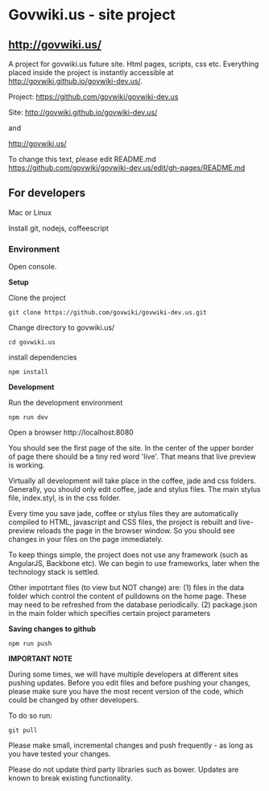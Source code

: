 # Govwiki.us -  site project
## http://govwiki.us/


A project for  govwiki.us future site. Html pages, scripts, css etc.
Everything placed inside the project  is instantly accessible at http://govwiki.github.io/govwiki-dev.us/. 

Project: https://github.com/govwiki/govwiki-dev.us

Site: http://govwiki.github.io/govwiki-dev.us/

and

http://govwiki.us/

To change this text, please edit README.md   <br>
https://github.com/govwiki/govwiki-dev.us/edit/gh-pages/README.md

## For developers

Mac or Linux

Install git, nodejs, coffeescript

### Environment

Open console.



**Setup**

Clone the project

`git clone https://github.com/govwiki/govwiki-dev.us.git`

Change directory to govwiki.us/

`cd govwiki.us`

install dependencies

`npm install`



**Development**

Run the development environment

`npm run dev`

Open a browser http://localhost:8080

You should see the first page of the site. 
In the center of the upper border of page there should be a tiny red word 'live'. 
That means that live preview is working.

Virtually all development will take place in the coffee, jade and css folders.  Generally, you
should only edit coffee, jade and stylus files.  The main stylus file, index.styl, is in the css folder.

Every time you save jade, coffee or stylus files they are automatically compiled 
to HTML, javascript and CSS files, the project is rebuilt and live-preview reloads 
the page in the browser window. So you should see changes in your files on the page immediately.

To keep things simple, the project does not use any framework (such as AngularJS, Backbone etc).
We can begin to use frameworks, later when the technology stack is settled.

Other impotrtant files (to view but NOT change) are:
   (1) files in the data folder which control the content of pulldowns on the home page.  These may need to be refreshed from the database periodically.
   (2) package.json in the main folder which specifies certain project parameters

**Saving changes to github**

`npm run push`


**IMPORTANT NOTE**

During some times, we will have multiple developers at different sites pushing updates.
Before you edit files and before pushing your changes, please make sure you 
have the most recent version of the code, which could be changed by other developers.

To do so run:

`git pull`

Please make small, incremental changes and push frequently - as long as you have tested your changes.

Please do not update third party libraries such as bower.  Updates are known to break existing functionality.
